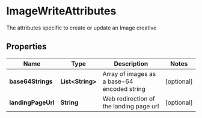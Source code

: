 

# ImageWriteAttributes

The attributes specific to create or update an Image creative

## Properties

Name | Type | Description | Notes
------------ | ------------- | ------------- | -------------
**base64Strings** | **List&lt;String&gt;** | Array of images as a base-64 encoded string |  [optional]
**landingPageUrl** | **String** | Web redirection of the landing page url |  [optional]



